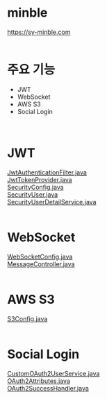 # minble
https://sy-minble.com
<br><br>

# 주요 기능
- JWT <br>
- WebSocket <br>
- AWS S3 <br>
- Social Login
<br>

# JWT
[JwtAuthenticationFilter.java](src/main/java/com/realtimechat/client/config/security/JwtAuthenticationFilter.java)
<br>
[JwtTokenProvider.java](src/main/java/com/realtimechat/client/config/security/JwtTokenProvider.java)
<br>
[SecurityConfig.java](src/main/java/com/realtimechat/client/config/security/SecurityConfig.java)
<br>
[SecurityUser.java](src/main/java/com/realtimechat/client/config/security/SecurityUser.java)
<br>
[SecurityUserDetailService.java](src/main/java/com/realtimechat/client/config/security/SecurityUserDetailService.java)
<br><br>

# WebSocket
[WebSocketConfig.java](src/main/java/com/realtimechat/client/config/WebSocketConfig.java)
<br>
[MessageController.java](src/main/java/com/realtimechat/client/controller/MessageController.java)
<br><br>

# AWS S3
[S3Config.java](src/main/java/com/realtimechat/client/config/S3Config.java)
<br><br>

# Social Login
[CustomOAuth2UserService.java](src/main/java/com/realtimechat/client/config/oauth/CustomOAuth2UserService.java)
<br>
[OAuth2Attributes.java](src/main/java/com/realtimechat/client/config/oauth/OAuth2Attributes.java)
<br>
[OAuth2SuccessHandler.java](src/main/java/com/realtimechat/client/config/oauth/OAuth2SuccessHandler.java)